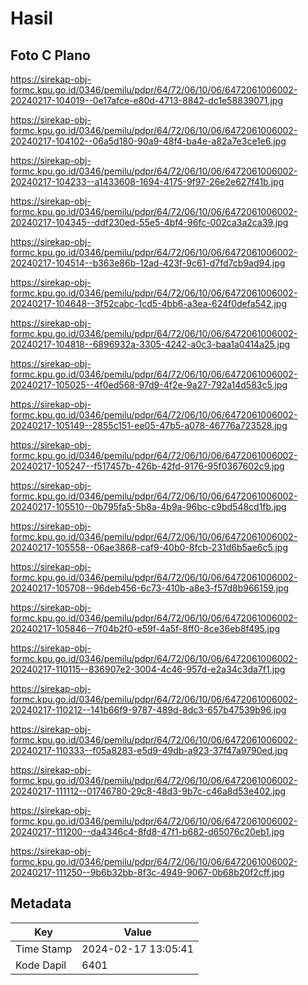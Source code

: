 # Hasil

## Foto C Plano

https://sirekap-obj-formc.kpu.go.id/0346/pemilu/pdpr/64/72/06/10/06/6472061006002-20240217-104019--0e17afce-e80d-4713-8842-dc1e58839071.jpg

https://sirekap-obj-formc.kpu.go.id/0346/pemilu/pdpr/64/72/06/10/06/6472061006002-20240217-104102--06a5d180-90a9-48f4-ba4e-a82a7e3ce1e6.jpg

https://sirekap-obj-formc.kpu.go.id/0346/pemilu/pdpr/64/72/06/10/06/6472061006002-20240217-104233--a1433608-1694-4175-9f97-26e2e627f41b.jpg

https://sirekap-obj-formc.kpu.go.id/0346/pemilu/pdpr/64/72/06/10/06/6472061006002-20240217-104345--ddf230ed-55e5-4bf4-96fc-002ca3a2ca39.jpg

https://sirekap-obj-formc.kpu.go.id/0346/pemilu/pdpr/64/72/06/10/06/6472061006002-20240217-104514--b363e86b-12ad-423f-9c61-d7fd7cb9ad94.jpg

https://sirekap-obj-formc.kpu.go.id/0346/pemilu/pdpr/64/72/06/10/06/6472061006002-20240217-104648--3f52cabc-1cd5-4bb6-a3ea-624f0defa542.jpg

https://sirekap-obj-formc.kpu.go.id/0346/pemilu/pdpr/64/72/06/10/06/6472061006002-20240217-104818--6896932a-3305-4242-a0c3-baa1a0414a25.jpg

https://sirekap-obj-formc.kpu.go.id/0346/pemilu/pdpr/64/72/06/10/06/6472061006002-20240217-105025--4f0ed568-97d9-4f2e-9a27-792a14d583c5.jpg

https://sirekap-obj-formc.kpu.go.id/0346/pemilu/pdpr/64/72/06/10/06/6472061006002-20240217-105149--2855c151-ee05-47b5-a078-46776a723528.jpg

https://sirekap-obj-formc.kpu.go.id/0346/pemilu/pdpr/64/72/06/10/06/6472061006002-20240217-105247--f517457b-426b-42fd-9176-95f0367602c9.jpg

https://sirekap-obj-formc.kpu.go.id/0346/pemilu/pdpr/64/72/06/10/06/6472061006002-20240217-105510--0b795fa5-5b8a-4b9a-96bc-c9bd548cd1fb.jpg

https://sirekap-obj-formc.kpu.go.id/0346/pemilu/pdpr/64/72/06/10/06/6472061006002-20240217-105558--06ae3868-caf9-40b0-8fcb-231d6b5ae6c5.jpg

https://sirekap-obj-formc.kpu.go.id/0346/pemilu/pdpr/64/72/06/10/06/6472061006002-20240217-105708--96deb456-6c73-410b-a8e3-f57d8b966159.jpg

https://sirekap-obj-formc.kpu.go.id/0346/pemilu/pdpr/64/72/06/10/06/6472061006002-20240217-105846--7f04b2f0-e59f-4a5f-8ff0-8ce36eb8f495.jpg

https://sirekap-obj-formc.kpu.go.id/0346/pemilu/pdpr/64/72/06/10/06/6472061006002-20240217-110115--836907e2-3004-4c46-957d-e2a34c3da7f1.jpg

https://sirekap-obj-formc.kpu.go.id/0346/pemilu/pdpr/64/72/06/10/06/6472061006002-20240217-110212--141b66f9-9787-489d-8dc3-657b47539b96.jpg

https://sirekap-obj-formc.kpu.go.id/0346/pemilu/pdpr/64/72/06/10/06/6472061006002-20240217-110333--f05a8283-e5d9-49db-a923-37f47a9790ed.jpg

https://sirekap-obj-formc.kpu.go.id/0346/pemilu/pdpr/64/72/06/10/06/6472061006002-20240217-111112--01746780-29c8-48d3-9b7c-c46a8d53e402.jpg

https://sirekap-obj-formc.kpu.go.id/0346/pemilu/pdpr/64/72/06/10/06/6472061006002-20240217-111200--da4346c4-8fd8-47f1-b682-d65076c20eb1.jpg

https://sirekap-obj-formc.kpu.go.id/0346/pemilu/pdpr/64/72/06/10/06/6472061006002-20240217-111250--9b6b32bb-8f3c-4949-9067-0b68b20f2cff.jpg


## Metadata

| Key        | Value               |
| ---------- | ------------------- |
| Time Stamp | 2024-02-17 13:05:41 |
| Kode Dapil | 6401                |



